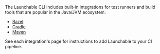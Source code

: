 The Launchable CLI includes built-in integrations for test runners and build tools that are popular in the Java/JVM ecosystem:

* [Bazel](../test-runners/bazel.md)
* [Gradle](../test-runners/gradle.md)
* [Maven](../test-runners/maven.md)

See each integration's page for instructions to add Launchable to your CI pipeline.